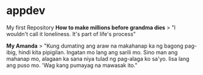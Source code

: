 # appdev
My first Repository
**How to make millions before grandma dies**
	> "I wouldn't call it loneliness. It's part of life's process" 

 **My Amanda**
 	>  "Kung dumating ang araw na makahanap ka ng bagong pag-ibig, hindi kita pipigilan. Ingatan mo lang ang sarili mo. Sino man ang mahanap mo, alagaan ka sana niya tulad ng pag-alaga ko sa'yo. Iisa lang ang puso mo. 'Wag kang pumayag na mawasak ito."
